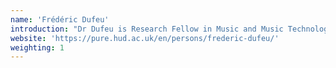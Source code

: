```yaml
---
name: 'Frédéric Dufeu'
introduction: "Dr Dufeu is Research Fellow in Music and Music Technology on Prof. Michael Clarke's IRiMaS project (Interactive Research in Music as Sound)."
website: 'https://pure.hud.ac.uk/en/persons/frederic-dufeu/'
weighting: 1
---
```

